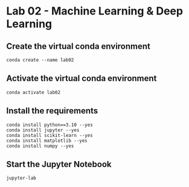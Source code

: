 # Lab 02 - Machine Learning & Deep Learning

## Create the virtual conda environment
`conda create --name lab02`


## Activate the virtual conda environment
`conda activate lab02`

## Install the requirements
```
conda install python==3.10 --yes
conda install jupyter --yes
conda install scikit-learn --yes
conda install matplotlib --yes
conda install numpy --yes
```

## Start the Jupyter Notebook
`jupyter-lab`
